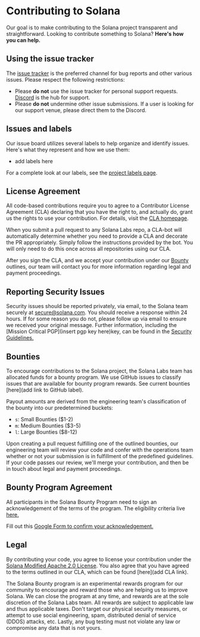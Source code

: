 # Contributing to Solana

Our goal is to make contributing to the Solana project transparent and straightforward. Looking to contribute something to Solana? **Here's how you can help.**

## Using the issue tracker

The [issue tracker](https://github.com/solana-labs/solana/issues) is
the preferred channel for bug reports and other various issues. Please respect the following
restrictions:

* Please **do not** use the issue tracker for personal support requests.  [Discord](https://solana.com/discord) is the hub for support.
* Please **do not** undermine other issue submissions. If a user is looking for our support venue, please direct them to the Discord.

## Issues and labels

Our issue board utilizes several labels to help organize and identify issues. Here's what they represent and how we use them:

- add labels here

For a complete look at our labels, see the [project labels page](https://github.com/solana-labs/solana/labels).

## License Agreement

All code-based contributions require you to agree to a Contributor License Agreement (CLA) 
declaring that you have the right to, and actually do, grant us the rights to use your contribution. For details, visit
the [CLA homepage](https://cla.solana.com).

When you submit a pull request to any Solana Labs repo, a CLA-bot will automatically determine whether you need
to provide a CLA and decorate the PR appropriately. Simply follow the
instructions provided by the bot. You will only need to do this once across all repositories using our CLA.

After you sign the CLA, and we accept your contribution under our [Bounty](#bounties) outlines, our team will
contact you for more information regarding legal and payment proceedings.

## Reporting Security Issues

Security issues should be reported privately, via email, to the Solana team securely at [secure@solana.com](mailto:secure@solana.com). You should
receive a response within 24 hours. If for some reason you do not, please follow up via
email to ensure we received your original message. Further information, including the
[Mission Critical PGP](insert pgp key here)key, can be found in
the [Security Guidelines.](https://github.com/solana-labs/bounties/blob/security-guidelines.md)

## Bounties

To encourage contributions to the Solana project, the Solana Labs team has allocated funds for a bounty program. We use GitHub issues to classify issues that are available for bounty program rewards. See current bounties [here](add link to GitHub label).

Payout amounts are derived from the engineering team's classification of the bounty into our predetermined buckets:

* `s`: Small Bounties ($1-2)
* `m`: Medium Bounties ($3-5)
* `l`: Large Bounties ($8-12)

Upon creating a pull request fulfilling one of the outlined bounties, our engineering team will review your code and confer with the operations team whether or not your submission is in fulfillment of the predefined guidelines. If your code passes our review, we'll merge your contribution, and then be in touch about legal and payment proceedings.

## Bounty Program Agreement 

All participants in the Solana Bounty Program need to sign an acknowledgement of the terms of the program. The eligibility criteria live [here.](https://drive.google.com/open?id=10mEIpZEHj4AfgjZ5TGwfjPPtU59xlOQzmbzXoPZWGEM)

Fill out this [Google Form to confirm your acknowledgement.](https://docs.google.com/forms/d/e/1FAIpQLSeKq4ZX65MOrSj6P-Cq7M89Vs-iT-XltdyoNN9AdfgCL19b0w/viewform?usp=sf_link)

## Legal

By contributing your code, you agree to license your contribution under the [Solana Modified Apache 2.0 License](LICENSE). You also agree that you have agreed to the terms outlined in our CLA, which can be found [here](add CLA link).

The Solana Bounty program is an experimental rewards program for our community to encourage and reward those who are helping us to improve Solana. We can close the program at any time, and rewards are at the sole discretion of the Solana Labs team. All rewards are subject to applicable law and thus applicable taxes. Don't target our physical security measures, or attempt to use social engineering, spam, distributed denial of service (DDOS) attacks, etc. Lastly, any bug testing must not violate any law or compromise any data that is not yours.
